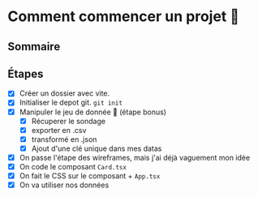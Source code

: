 # Comment commencer un projet 💪

## Sommaire

## Étapes

-   [x] Créer un dossier avec vite.
-   [x] Initialiser le depot git. `git init`
-   [x] Manipuler le jeu de donnée 🎁 (étape bonus)
    -   [x] Récuperer le sondage
    -   [x] exporter en .csv
    -   [x] transformé en .json
    -   [x] Ajout d'une clé unique dans mes datas
-   [x] On passe l'étape des wireframes, mais j'ai déjà vaguement mon idée
-   [x] On code le composant `Card.tsx`
-   [x] On fait le CSS sur le composant + `App.tsx`
-   [x] On va utiliser nos données
